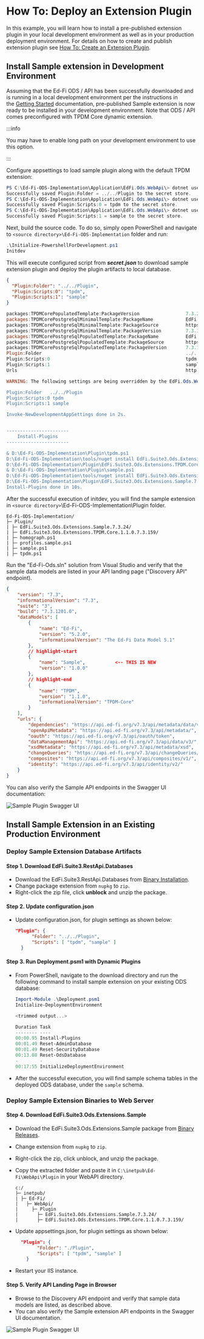 # How To: Deploy an Extension Plugin

In this example, you will learn how to install a pre-published extension plugin
in your local development environment as well as in your production deployment
environment. For details on how to create and publish extension plugin see [How
To: Create an Extension Plugin](./how-to-create-an-extension-plugin.md).

## Install Sample extension in Development Environment

Assuming that the Ed-Fi ODS / API has been successfully downloaded and is
running in a local development environment per the instructions in the [Getting
Started](../getting-started/source-code-installation/readme.md) documentation,
pre-published Sample extension is now ready to be installed in your development
environment. Note that ODS / API comes preconfigured with TPDM Core dynamic
extension.

:::info

You may have to enable long path on your development environment to use this
option.

:::

Configure appsettings to load sample plugin along with the default TPDM extension:

```powershell
PS C:\Ed-Fi-ODS-Implementation\Application\EdFi.Ods.WebApi\> dotnet user-secrets set "Plugin:Folder"  "../../Plugin"
Successfully saved Plugin:Folder = ../../Plugin to the secret store.
PS C:\Ed-Fi-ODS-Implementation\Application\EdFi.Ods.WebApi\> dotnet user-secrets set "Plugin:Scripts:0"  "tpdm"
Successfully saved Plugin:Scripts:0 = tpdm to the secret store.
PS C:\Ed-Fi-ODS-Implementation\Application\EdFi.Ods.WebApi\> dotnet user-secrets set "Plugin:Scripts:1"  "sample"
Successfully saved Plugin:Scripts:1 = sample to the secret store.
```

Next, build the source code. To do so, simply open PowerShell and navigate to `<source
directory>\Ed-Fi-ODS-Implementation` folder and run:

```powershell
.\Initialize-PowershellForDevelopment.ps1
Initdev
```

This will execute configured script from _**secret.json**_ to download sample
extension plugin and deploy the plugin artifacts to local database.

```json title="secret.json"
{
  "Plugin:Folder": "../../Plugin",
  "Plugin:Scripts:0": "tpdm",
  "Plugin:Scripts:1": "sample"
}
```

```powershell title="Deployment output"
packages:TPDMCorePopulatedTemplate:PackageVersion                 7.3.202
packages:TPDMCorePostgreSqlMinimalTemplate:PackageName            EdFi.Suite3.Ods.Minimal.Template.TPDM.Core.{ExtensionVersion}.PostgreSQL.Standard.{StandardVersion}
packages:TPDMCorePostgreSqlMinimalTemplate:PackageSource          https://pkgs.dev.azure.com/ed-fi-alliance/Ed-Fi-Alliance-OSS/_packaging/EdFi/nuget/v3/index.json
packages:TPDMCorePostgreSqlMinimalTemplate:PackageVersion         7.3.189
packages:TPDMCorePostgreSqlPopulatedTemplate:PackageName          EdFi.Suite3.Ods.Populated.Template.TPDM.Core.{ExtensionVersion}.PostgreSQL.Standard.{StandardVersion}
packages:TPDMCorePostgreSqlPopulatedTemplate:PackageSource        https://pkgs.dev.azure.com/ed-fi-alliance/Ed-Fi-Alliance-OSS/_packaging/EdFi/nuget/v3/index.json
packages:TPDMCorePostgreSqlPopulatedTemplate:PackageVersion       7.3.194
Plugin:Folder                                                     ../../Plugin
Plugin:Scripts:0                                                  tpdm
Plugin:Scripts:1                                                  sample
Urls                                                              http://localhost:54746

WARNING: The following settings are being overridden by the EdFi.Ods.WebApi project's user secrets:

Plugin:Folder   ../../Plugin
Plugin:Scripts:0 tpdm
Plugin:Scripts:1 sample

Invoke-NewDevelopmentAppSettings done in 2s.


-----------------------
    Install-Plugins
-----------------------

& D:\Ed-Fi-ODS-Implementation\Plugin\tpdm.ps1
D:\Ed-Fi-ODS-Implementation\tools/nuget install EdFi.Suite3.Ods.Extensions.TPDM.Core.1.1.0.Standard -source https://pkgs.dev.azure.com/ed-fi-alliance/Ed-Fi-Alliance-OSS/_packaging/EdFi/nuget/v3/index.json -outputDirectory D:\ed-fi\Ed-Fi-ODS-Implementation\Plugin -ExcludeVersion -version 7.3.159
D:\Ed-Fi-ODS-Implementation\Plugin\EdFi.Suite3.Ods.Extensions.TPDM.Core.1.1.0.7.3.159
& D:\Ed-Fi-ODS-Implementation\Plugin\sample.ps1
D:\Ed-Fi-ODS-Implementation\tools/nuget install EdFi.Suite3.Ods.Extensions.Sample -source https://pkgs.dev.azure.com/ed-fi-alliance/Ed-Fi-Alliance-OSS/_packaging/EdFi/nuget/v3/index.json -outputDirectory D:\ed-fi\Ed-Fi-ODS-Implementation\Plugin -ExcludeVersion -version 7.3.24
D:\Ed-Fi-ODS-Implementation\Plugin\EdFi.Suite3.Ods.Extensions.Sample.7.3.24
Install-Plugins done in 10s.
```

After the successful execution of initdev, you will find the sample extension in
`<source directory>`\\Ed-Fi-ODS-Implementation\\Plugin folder.

```none title="Directory Listing"
Ed-Fi-ODS-Implementation/
├─ Plugin/
| ├─ EdFi.Suite3.Ods.Extensions.Sample.7.3.24/
| ├─ EdFi.Suite3.Ods.Extensions.TPDM.Core.1.1.0.7.3.159/
| ├─ homograph.ps1
| ├─ profiles.sample.ps1
| ├─ sample.ps1
| ├─ tpdm.ps1
```

Run the "Ed-Fi-Ods.sln" solution from Visual Studio and verify that the sample
data models are listed in your API landing page ("Discovery API" endpoint).

```json
{
    "version": "7.3",
    "informationalVersion": "7.3",
    "suite": "3",
    "build": "7.3.1201.0",
    "dataModels": [
        {
            "name": "Ed-Fi",
            "version": "5.2.0",
            "informationalVersion": "The Ed-Fi Data Model 5.1"
        },
        // highlight-start
        {
            "name": "Sample",           <-- THIS IS NEW
            "version": "1.0.0"
        },
        // highlight-end
        {
            "name": "TPDM",
            "version": "1.1.0",
            "informationalVersion": "TPDM-Core"
        }
    ],
    "urls": {
        "dependencies": "https://api.ed-fi.org/v7.3/api/metadata/data/v3/dependencies",
        "openApiMetadata": "https://api.ed-fi.org/v7.3/api/metadata/",
        "oauth": "https://api.ed-fi.org/v7.3/api/oauth/token",
        "dataManagementApi": "https://api.ed-fi.org/v7.3/api/data/v3/",
        "xsdMetadata": "https://api.ed-fi.org/v7.3/api/metadata/xsd",
        "changeQueries": "https://api.ed-fi.org/v7.3/api/changeQueries/v1/",
        "composites": "https://api.ed-fi.org/v7.3/api/composites/v1/",
        "identity": "https://api.ed-fi.org/v7.3/api/identity/v2/"
    }
}
```

You can also verify the Sample API endpoints in the Swagger UI documentation:

![Sample Plugin Swagger UI](/img/reference/ods-api/image2021-10-26_16-58-21.png)

## Install Sample Extension in an Existing Production Environment

### Deploy Sample Extension Database Artifacts

#### Step 1. Download EdFi.Suite3.RestApi.Databases

* Download the EdFi.Suite3.RestApi.Databases from [Binary
  Installation](../getting-started/binary-installation/).
* Change package extension from `nupkg` to `zip`.
* Right-click the zip file, click **unblock** and unzip the package.

#### Step 2. Update configuration.json

* Update configuration.json, for plugin settings as shown below:

  ```json
  "Plugin": {
        "Folder": "../../Plugin",
        "Scripts": [ "tpdm", "sample" ]
    }
  ```

#### Step 3. Run Deployment.psm1 with Dynamic Plugins

* From PowerShell, navigate to the download directory and run the following
  command to install sample extension on your existing ODS database:

  ```powershell
  Import-Module .\Deployment.psm1
  Initialize-DeploymentEnvironment

  <trimmed output...>

  Duration Task
  -------- ----
  00:00.95 Install-Plugins
  00:01.49 Reset-AdminDatabase
  00:01.49 Reset-SecurityDatabase
  00:13.08 Reset-OdsDatabase
  -        -
  00:17:55 InitializeDeploymentEnvironment
  ```

* After the successful execution, you will find sample schema tables in the
  deployed ODS database, under the `sample` schema.

### Deploy Sample Extension Binaries to Web Server

#### Step 4. Download EdFi.Suite3.Ods.Extensions.Sample

* Download the EdFi.Suite3.Ods.Extensions.Sample package from [Binary
  Releases](https://dev.azure.com/ed-fi-alliance/Ed-Fi-Alliance-OSS/_packaging?_a=package&feed=EdFi%40Release&view=overview&package=EdFi.Suite3.Ods.Extensions.Sample&protocolType=NuGet).
* Change extension from `nupkg` to `zip`.
* Right-click the zip, click unblock, and unzip the package.
* Copy the extracted folder and paste it in `C:\inetpub\Ed-Fi\WebApi\Plugin` in
  your WebAPI directory.

  ```none title="File Listing"
  c:/
  ├─ inetpub/
  | ├─ Ed-Fi/
  |   ├─ WebApi/
  |     ├─ Plugin
  |       ├─ EdFi.Suite3.Ods.Extensions.Sample.7.3.24/
  |       ├─ EdFi.Suite3.Ods.Extensions.TPDM.Core.1.1.0.7.3.159/
  ```

* Update appsettings.json, for plugin settings as shown below:

  ```json
    "Plugin": {
          "Folder": "./Plugin",
          "Scripts": [ "tpdm", "sample" ]
      }
  ```

* Restart your IIS instance.

#### Step 5. Verify API Landing Page in Browser

* Browse to the Discovery API endpoint and verify that sample data models are
  listed, as described above.
* You can also verify the Sample extension API endpoints in the Swagger UI
  documentation.

![Sample Plugin Swagger UI](/img/reference/ods-api/image2021-10-26_16-58-21.png)
